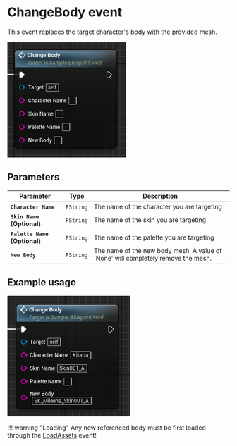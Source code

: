 # ChangeBody event
This event replaces the target character's body with the provided mesh.

![ChangeBody](changebody.png)

## Parameters

| Parameter | Type | Description |
|-----------|------|-------------|
| **`Character Name`** | `FString` | The name of the character you are targeting |
| **`Skin Name` (Optional)** | `FString` | The name of the skin you are targeting |
| **`Palette Name` (Optional)** | `FString` | The name of the palette you are targeting |
| **`New Body`** | `FString` | The name of the new body mesh. A value of 'None' will completely remove the mesh. |

## Example usage
![Example](example.png)

!!! warning "Loading"
	Any new referenced body must be first loaded through the [LoadAssets](../../LoadAssets/LoadAssets.md) event!